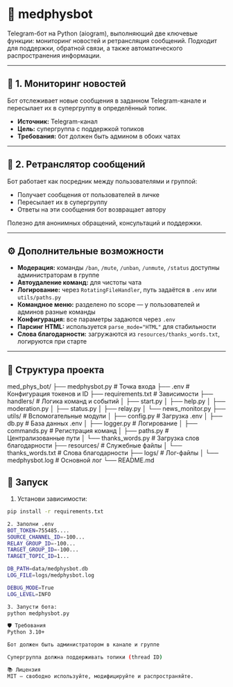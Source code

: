# 🧠 medphysbot

Telegram-бот на Python (aiogram), выполняющий две ключевые функции: мониторинг новостей и ретрансляция сообщений. Подходит для поддержки, обратной связи, а также автоматического распространения информации.

---

## 📡 1. Мониторинг новостей

Бот отслеживает новые сообщения в заданном Telegram-канале и пересылает их в супергруппу в определённый топик.

- **Источник:** Telegram-канал  
- **Цель:** супергруппа с поддержкой топиков  
- **Требования:** бот должен быть админом в обоих чатах

---

## 🔁 2. Ретранслятор сообщений

Бот работает как посредник между пользователями и группой:

- Получает сообщения от пользователей в личке  
- Пересылает их в супергруппу  
- Ответы на эти сообщения бот возвращает автору  

Полезно для анонимных обращений, консультаций и поддержки.

---

## ⚙️ Дополнительные возможности

- **Модерация:** команды `/ban`, `/mute`, `/unban`, `/unmute`, `/status` доступны администраторам в группе  
- **Автоудаление команд:** для чистоты чата  
- **Логирование:** через `RotatingFileHandler`, путь задаётся в `.env` или `utils/paths.py`  
- **Командное меню:** разделено по scope — у пользователей и админов разные команды  
- **Конфигурация:** все параметры задаются через `.env`  
- **Парсинг HTML:** используется `parse_mode="HTML"` для стабильности  
- **Слова благодарности:** загружаются из `resources/thanks_words.txt`, логируются при старте

---

## 🧱 Структура проекта

med_phys_bot/
├── medphysbot.py           # Точка входа
├── .env                    # Конфигурация токенов и ID
├── requirements.txt        # Зависимости
├── handlers/               # Логика команд и событий
│   ├── start.py
│   ├── help.py
│   ├── moderation.py
│   ├── status.py
│   ├── relay.py
│   └── news_monitor.py
├── utils/                  # Вспомогательные модули
│   ├── config.py           # Загрузка .env
│   ├── db.py               # База данных .env
│   ├── logger.py           # Логирование
│   ├── commands.py         # Регистрация команд
│   ├── paths.py            # Централизованные пути
│   └── thanks_words.py     # Загрузка слов благодарности
├── resources/              # Служебные файлы 
│   └── thanks_words.txt    # Слова благодарности
├── logs/                   # Лог-файлы 
│   └── medphysbot.log      # Основной лог
└── README.md


## 🚀 Запуск

1. Установи зависимости:

```bash
pip install -r requirements.txt

2. Заполни .env
BOT_TOKEN=755485....
SOURCE_CHANNEL_ID=-100...
RELAY_GROUP_ID=-100...
TARGET_GROUP_ID=-100...
TARGET_TOPIC_ID=1...

DB_PATH=data/medphysbot.db
LOG_FILE=logs/medphysbot.log

DEBUG_MODE=True
LOG_LEVEL=INFO

3. Запусти бота:
python medphysbot.py

🛡️ Требования
Python 3.10+

Бот должен быть администратором в канале и группе

Супергруппа должна поддерживать топики (thread ID)

📚 Лицензия
MIT — свободно используйте, модифицируйте и распространяйте.